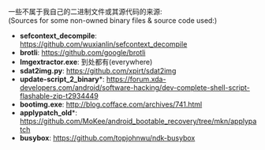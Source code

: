 
一些不属于我自己的二进制文件或其源代码的来源:<br>
(Sources for some non-owned binary files & source code used:)

- **sefcontext_decompile**: https://github.com/wuxianlin/sefcontext_decompile<br>
- **brotli**: https://github.com/google/brotli<br>
- **Imgextractor.exe**: 到处都有(everywhere)<br>
- **sdat2img.py**: https://github.com/xpirt/sdat2img<br>
- **update-script_2_binary***: https://forum.xda-developers.com/android/software-hacking/dev-complete-shell-script-flashable-zip-t2934449<br>
- **bootimg.exe**: http://blog.cofface.com/archives/741.html<br>
- **applypatch_old***: https://github.com/MoKee/android_bootable_recovery/tree/mkn/applypatch<br>
- **busybox**: https://github.com/topjohnwu/ndk-busybox<br>
